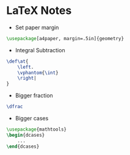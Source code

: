 # LaTeX Notes

- Set paper margin
```latex
\usepackage[a4paper, margin=.5in]{geometry}
```
- Integral Subtraction
```latex
\def\at{
    \left.
    \vphantom{\int}
    \right|
}
```
- Bigger fraction
```latex
\dfrac
```
- Bigger cases
```latex
\usepackage{mathtools}
\begin{dcases}
    ...
\end{dcases}
```